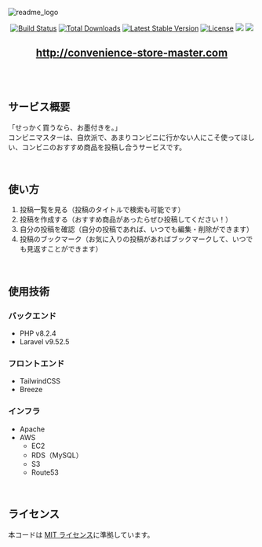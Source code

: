 ![readme_logo](https://raw.githubusercontent.com/draobfrus/laravel_post_app/add_images/readme_logo.png)

<p align="center">
  <a href="https://github.com/laravel/framework/actions"><img src="https://github.com/laravel/framework/workflows/tests/badge.svg" alt="Build Status"></a>
  <a href="https://packagist.org/packages/laravel/framework"><img src="https://img.shields.io/packagist/dt/laravel/framework" alt="Total Downloads"></a>
  <a href="https://packagist.org/packages/laravel/framework"><img src="https://img.shields.io/packagist/v/laravel/framework" alt="Latest Stable Version"></a>
  <a href="https://packagist.org/packages/laravel/framework"><img src="https://img.shields.io/packagist/l/laravel/framework" alt="License"></a>
  <img src="https://img.shields.io/badge/php-v8.2.4-blueviolet">
  <img src="https://img.shields.io/badge/laravel-v9.52.5-ff69b4">
</p>

<h2 align="center">
  <a href="http://convenience-store-master.com">http://convenience-store-master.com</a>
</h2>
<br>
<br />

## サービス概要

「せっかく買うなら、お墨付きを。」<br>
コンビニマスターは、自炊派で、あまりコンビニに行かない人にこそ使ってほしい、コンビニのおすすめ商品を投稿し合うサービスです。</br>

<br />

## 使い方

1. 投稿一覧を見る（投稿のタイトルで検索も可能です）
2. 投稿を作成する（おすすめ商品があったらぜひ投稿してください！）
3. 自分の投稿を確認（自分の投稿であれば、いつでも編集・削除ができます）
4. 投稿のブックマーク（お気に入りの投稿があればブックマークして、いつでも見返すことができます）

<br />

## 使用技術

### バックエンド

-   PHP v8.2.4
-   Laravel v9.52.5

### フロントエンド

-   TailwindCSS
-   Breeze

### インフラ

-   Apache
-   AWS
    -   EC2
    -   RDS（MySQL）
    -   S3
    -   Route53

<br />

## ライセンス

本コードは [MIT ライセンス](https://opensource.org/licenses/MIT)に準拠しています。
